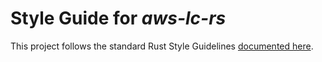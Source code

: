 # Style Guide for *aws-lc-rs*

This project follows the standard Rust Style Guidelines [documented here](https://github.com/rust-lang/rust/tree/HEAD/src/doc/style-guide/src).
